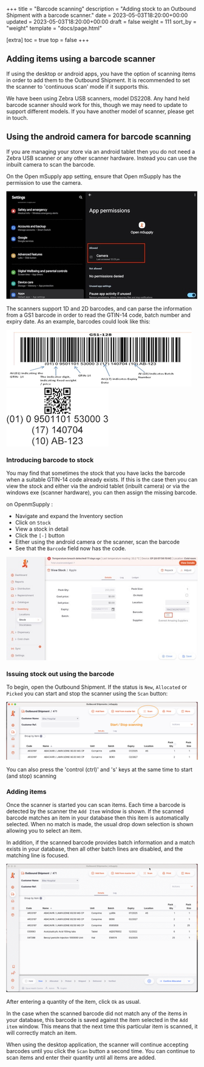 +++
title = "Barcode scanning"
description = "Adding stock to an Outbound Shipment with a barcode scanner."
date = 2023-05-03T18:20:00+00:00
updated = 2023-05-03T18:20:00+00:00
draft = false
weight = 111
sort_by = "weight"
template = "docs/page.html"

[extra]
toc = true
top = false
+++

## Adding items using a barcode scanner

If using the desktop or android apps, you have the option of scanning items in order to add them to the Outbound Shipment.
It is recommended to set the scanner to 'continuous scan' mode if it supports this.

We have been using Zebra USB scanners, model DS2208. Any hand held barcode scanner should work for this, though we may need to update to support different models. If you have another model of scanner, please get in touch.

## Using the android camera for barcode scanning

If you are managing your store via an android tablet then you do not need a Zebra USB scanner or any other scanner hardware. Instead you can use the inbuilt camera to scan the barcode.

On the Open mSupply app setting, ensure that Open mSupply has the permission to use the camera.

![Give openmSupply the permission for the camera](images/App_camera_Permission_controller.jpg)

The scanners support 1D and 2D barcodes, and can parse the information from a GS1 barcode in order to read the GTIN-14 code, batch number and expiry date.
As an example, barcodes could look like this:

![GS1 128 barcode](images/GS1-128.png)
![GS1 QR barcode](images/GS1-QR.png)

### Introducing barcode to stock

You may find that sometimes the stock that you have lacks the barcode when a suitable GTIN-14 code already exists. If this is the case then you can view the stock and either via the android tablet (inbuilt camera) or via the windows exe (scanner hardware), you can then assign the missing barcode.

on OpenmSupply :

- Navigate and expand the Inventory section
- Click on `Stock`
- View a stock in detail
- Click the `[-]` button
- Either using the android camera or the scanner, scan the barcode
- See that the `Barcode` field now has the code.

![Introducing barcode to stock](images/view_stock_adding_barcode.jpg)

### Issuing stock out using the barcode

To begin, open the Outbound Shipment. If the status is `New`, `Allocated` or `Picked` you can start and stop the scanner using the `Scan` button:

![Scan button](images/os_scan_button.png)

<div class="tip">You can also press the 'control (ctrl)' and 's' keys at the same time to start (and stop) scanning</div>

### Adding items

Once the scanner is started you can scan items. Each time a barcode is detected by the scanner the `Add Item` window is shown. If the scanned barcode matches an item in your database then this item is automatically selected. When no match is made, the usual drop down selection is shown allowing you to select an item.

In addition, if the scanned barcode provides batch information and a match exists in your database, then all other batch lines are disabled, and the matching line is focused.

![Adding items by scanning](images/add-item-by-barcode.gif)

After entering a quantity of the item, click `Ok` as usual.

In the case when the scanned barcode did not match any of the items in your database, this barcode is saved against the item selected in the `Add item` window. This means that the next time this particular item is scanned, it will correctly match an item.

When using the desktop application, the scanner will continue accepting barcodes until you click the `Scan` button a second time. You can continue to scan items and enter their quantity until all items are added.
